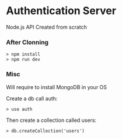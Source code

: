 # Authentication Server

Node.js API Created from scratch

### After Clonning

```
> npm install
> npm run dev
``` 

### Misc

Will require to install MongoDB in your OS

Create a db call auth:
```
> use auth
```


Then create a collection called users:
```
> db.createCollection('users')
```
